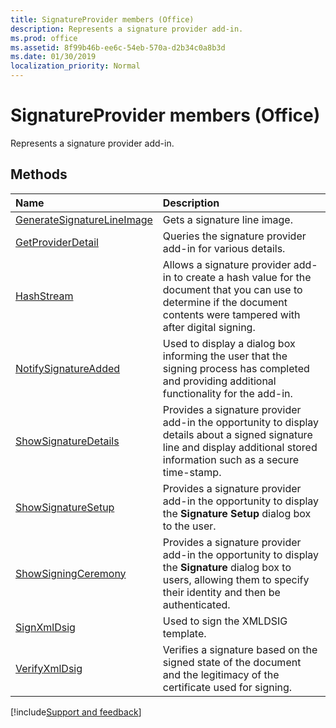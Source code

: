 ```yaml
---
title: SignatureProvider members (Office)
description: Represents a signature provider add-in.
ms.prod: office
ms.assetid: 8f99b46b-ee6c-54eb-570a-d2b34c0a8b3d
ms.date: 01/30/2019
localization_priority: Normal
---
```



# SignatureProvider members (Office)

Represents a signature provider add-in.


## Methods

|Name|Description|
|:-----|:-----|
|[GenerateSignatureLineImage](../../Office.SignatureProvider.GenerateSignatureLineImage.md)|Gets a signature line image.|
|[GetProviderDetail](../../Office.SignatureProvider.GetProviderDetail.md)|Queries the signature provider add-in for various details. |
|[HashStream](../../Office.SignatureProvider.HashStream.md)|Allows a signature provider add-in to create a hash value for the document that you can use to determine if the document contents were tampered with after digital signing.|
|[NotifySignatureAdded](../../Office.SignatureProvider.NotifySignatureAdded.md)|Used to display a dialog box informing the user that the signing process has completed and providing additional functionality for the add-in.|
|[ShowSignatureDetails](../../Office.SignatureProvider.ShowSignatureDetails.md)|Provides a signature provider add-in the opportunity to display details about a signed signature line and display additional stored information such as a secure time-stamp.|
|[ShowSignatureSetup](../../Office.SignatureProvider.ShowSignatureSetup.md)|Provides a signature provider add-in the opportunity to display the **Signature Setup** dialog box to the user.|
|[ShowSigningCeremony](../../Office.SignatureProvider.ShowSigningCeremony.md)|Provides a signature provider add-in the opportunity to display the **Signature** dialog box to users, allowing them to specify their identity and then be authenticated.|
|[SignXmlDsig](../../Office.SignatureProvider.SignXmlDsig.md)|Used to sign the XMLDSIG template.|
|[VerifyXmlDsig](../../Office.SignatureProvider.VerifyXmlDsig.md)|Verifies a signature based on the signed state of the document and the legitimacy of the certificate used for signing.|

[!include[Support and feedback](~/includes/feedback-boilerplate.md)]